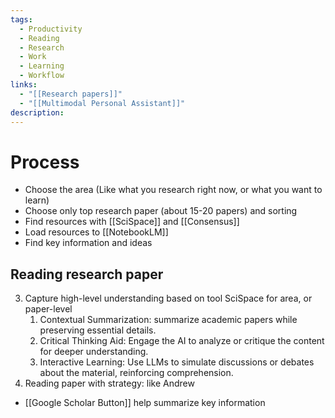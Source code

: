 ```yaml
---
tags:
  - Productivity
  - Reading
  - Research
  - Work
  - Learning
  - Workflow
links:
  - "[[Research papers]]"
  - "[[Multimodal Personal Assistant]]"
description:
---
```

# Process

- Choose the area (Like what you research right now, or what you want to learn)
- Choose only top research paper (about 15-20 papers) and sorting
- Find resources with [[SciSpace]] and [[Consensus]]
- Load resources to [[NotebookLM]]
- Find key information and ideas
## Reading research paper

3. Capture high-level understanding based on tool SciSpace for area, or paper-level
	1. Contextual Summarization: summarize academic papers while preserving essential details.
	2. Critical Thinking Aid: Engage the AI to analyze or critique the content for deeper understanding.
	3. Interactive Learning: Use LLMs to simulate discussions or debates about the material, reinforcing comprehension.
4. Reading paper with strategy: like Andrew

- [[Google Scholar Button]] help summarize key information

